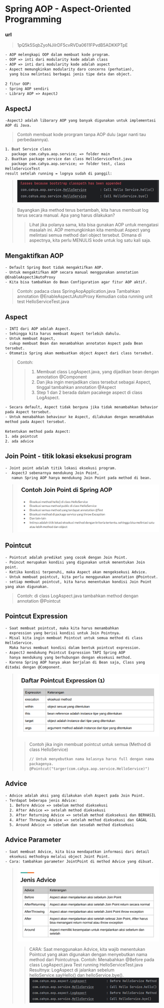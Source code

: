 # Spring AOP - Aspect-Oriented Programming

### url

> 1pQ5k5SqbZyoNJilrDF5cvRVDa0611FPvdB5ADKKPTpE

```
- AOP melengkapi OOP dalam membuat kode program.
- OOP => inti dari modularity kode adalah class
- AOP => inti dari modularity kode adalah aspect
- Aspect memungkinkan modularity daro concerns (perhatian), 
  yang bisa melintasi berbagai jenis tipe data dan object.
  
2 fitur OOP:
- Spring AOP sendiri
- Library AOP => AspectJ
```

## AspectJ

```
-AspectJ adalah libarary AOP yang banyak digunakan untuk implementasi AOP di Java.
```

> Contoh membuat kode prorgram tanpa AOP dulu (agar nanti tau perbedaannya).

```
1. Buat Service class
   package com.cahya.aop.service; => folder main
2. Buatkan package service dan class HelloServiceTest.java
   package com.cahya.aop.service; => folder test, class HelloServiceTest 
result setelah running = lognya sudah di panggil:
```

> ![img.png](img.png)

> Bayangkan jika method terus bertambah, kita harus membuat log terus secara manual.
> Apa yang harus dilakukan?
> > Lihat jika polanya sama, kita bisa gunakan AOP untuk mengatasi masalah ini.
> > AOP memungkinkan kita membuat Aspect yang melintasi semua method dari object tersebut.
> > Dimana di aspectnya, kita perlu MENULIS kode untuk log satu kali saja.

## Mengaktifkan AOP

```
- Default Spring Boot tidak mengaktifkan AOP.
- Untuk mengaktifkan AOP secara manual menggunakan annotation @EnableAspectJAutoProxy
- Kita bisa tambahkan do Bean Configuration agar fitur AOP aktif.
```

> Contoh: padaca class SpringAopApplication.java
> Tambahkan annotation @EnableAspectJAutoProxy
> Kemudian coba running unit test HelloServiceTest.java

## Aspect

```
- INTI dari AOP adalah Aspect.
- Sehingga kita harus membuat Aspect terlebih dahulu.
- Untuk membuat Aspect, 
  cukup membuat Bean dan menambahkan annotaton Aspect pada Bean tersebut.
- Otomatis Spring akan membuatkan object Aspect dari class tersebut.
```

> Contoh:
> > 1. Membuat class LogAspect.java, yang dijadikan bean dengan annotation @Component
> > 2. Dan jika ingin menjadikan class tersebut sebagai Aspect, tinggal tambahkan annotation @Aspect
> > 3. Step 1 dan 2 berada dalam pacakege aspect di class LogAspect.

```
- Secara default, Aspect tidak berguna jika tidak menambahkan behavior pada Aspect tersebut.
- Untuk menabahkan behaviour ke Aspect, dilakukan dengan menambhakan method pada Aspect tersebut.

Ketentukan method pada Aspect:
1. ada pointcut
2. ada advice
```

## Join Point - titik lokasi eksekusi program

```
- Joint point adalah titik lokasi eksekusi program.
-  AspectJ sebenarnya mendukung Join Point, 
   namun Spring AOP hanya mendukung Join Point pada method di bean.
```

> ![img_1.png](img_1.png)

## Pointcut

```
- Pointcut adalah predikat yang cocok dengan Join Point.
- Poincut merupakan kondisi yang digunakan untuk menentukan Join point.
- Ketika kondisi terpenuhi, maka Aspect akan mengeksekusi Advice.
- Untuk membuat pointcut, kita perlu menggunakan annotation @Pointcut.
- setiap membuat pointcut, kita harus menentukan kondisi Join Point yang akan digunakan.
```

> Contoh: di class LogAspect.java
> tambahkan method dengan annotation @Pointcut

## Pointcut Expression

```
- Saat membuat pointcut, maka kita harus menambahkan 
  expression yang berisi kondisi untuk Join Pointnya.
- Misal kita ingin membuat Pointcut untuk semua method di class HelloService. 
  Maka harus membuat kondisi dalam bentuk pointcut expression.
- AspectJ mendukung Pointcut Expression TAPI Spring AOP
  hanya mendukung yang berhubungan dengan eksekusi method.
- Karena Spring AOP hanya akan berjalan di Bean saja, Class yang ditadai dengan @Component.
```

> ![img_2.png](img_2.png)
> > Contoh jika ingin membuat pointcut untuk semua (Method di class HelloService)
> > ```
> > // Untuk menyebutkan nama kelasnya harus full dengan nama packagenya.
> > @Pointcut("targer(com.cahya.aop.service.HelloService)")

## Advice

```
- Advice adalah aksi yang dilakukan oleh Aspect pada Join Point.
- Terdapat beberapa jenis Advice:
  1. Before Advice => sebelum method dieksekusi
  2. After Advice => setelah method dieksekusi
  3. After Returning Advice => setelah method dieksekusi dan BERHASIL
  4. After Throwing Advice => setelah method dieksekusi dan GAGAL
  5. Around Advice => sebelum dan sesudah method dieksekusi
```

## Advice Parameter

```
- Saat membuat Advice, kita bisa mendapatkan informasi dari detail
  eksekusi methodnya melalui object Joint Point.
- Cara: tambahkan parameter JointPoint di method Advice yang dibuat.
```

> ![img_3.png](img_3.png)
>> CARA:
> Saat menggunakan Advice, kita wajib menentukan Pointcut yang
> akan digunakan dengan menyebutkan nama method dari Pointcutnya.
> Contoh:
> Menabahkan @Before pada class LogAspect.java
> Test running HelloServiceTest.java
> Resultnya: LogAspect di jalankan sebelum helloService.sayHello() dan helloService.bye().
> ![img_4.png](img_4.png)